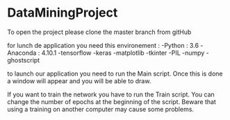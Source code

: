 # DataMiningProject
 To open the project please clone the master branch from gitHub
 
 for lunch de application you need this environement :
    -Python : 3.6
    -Anaconda : 4.10.1
    -tensorflow
    -keras
    -matplotlib
    -tkinter
    -PIL
    -numpy
    -ghostscript
    
   to launch our application you need to run the Main script. 
   Once this is done a window will appear and you will be able to draw.
    
   If you want to train the network you have to run the Train script. You can change the number of epochs at the beginning of the script. 
   Beware that using a training on another computer may cause some problems.

